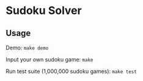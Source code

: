 # Sudoku Solver

## Usage
Demo: 
    `make demo`

Input your own sudoku game: 
    `make`

Run test suite (1,000,000 sudoku games): 
    `make test`